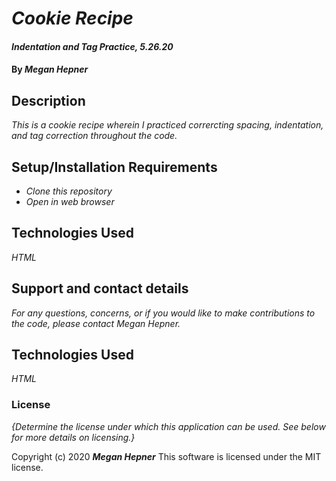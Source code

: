 # _Cookie Recipe_

#### _Indentation and Tag Practice, 5.26.20_

#### By _**Megan Hepner**_

## Description

_This is a cookie recipe wherein I practiced corrercting spacing, indentation, and tag correction throughout the code._

## Setup/Installation Requirements

* _Clone this repository_
* _Open in web browser_

## Technologies Used
_HTML_


## Support and contact details

_For any questions, concerns, or if you would like to make contributions to the code, please contact Megan Hepner._

## Technologies Used

_HTML_

### License

*{Determine the license under which this application can be used.  See below for more details on licensing.}*

Copyright (c) 2020 **_Megan Hepner_**
This software is licensed under the MIT license.
